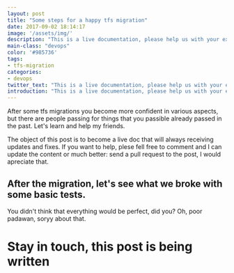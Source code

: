 ```yaml
---
layout: post
title: "Some steps for a happy tfs migration"
date: 2017-09-02 18:14:17
image: '/assets/img/'
description: "This is a live documentation, please help us with your experience in the comments"
main-class: "devops"
color: '#985736'
tags:
- tfs-migration
categories:
- devops
twitter_text: "This is a live documentation, please help us with your experience in the comments"
introduction: "This is a live documentation, please help us with your experience in the comments"
---
```


After some tfs migrations you become more confident in various aspects, but there are people passing for things that you passible already passed in the past. Let's learn and help my friends.

The object of this post is to become a live doc that will always receiving updates and fixes. If you want to help, plese fell free to comment and I can update the content or much better: send a pull request to the post, I would apreciate that.



## After the migration, let's see what we broke with some basic tests.  
You didn't think that everything would be perfect, did you? Oh, poor padawan, soryy about that.


# Stay in touch, this post is being written